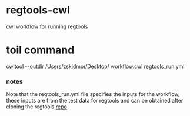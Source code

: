 # regtools-cwl
cwl workflow for running regtools

# toil command
cwltool --outdir /Users/zskidmor/Desktop/ workflow.cwl regtools_run.yml

### notes
Note that the regtools_run.yml file specifies the inputs for the workflow, these inputs are from the test data for regtools and can be obtained after cloning the regtools [repo](https://github.com/griffithlab/regtools)
